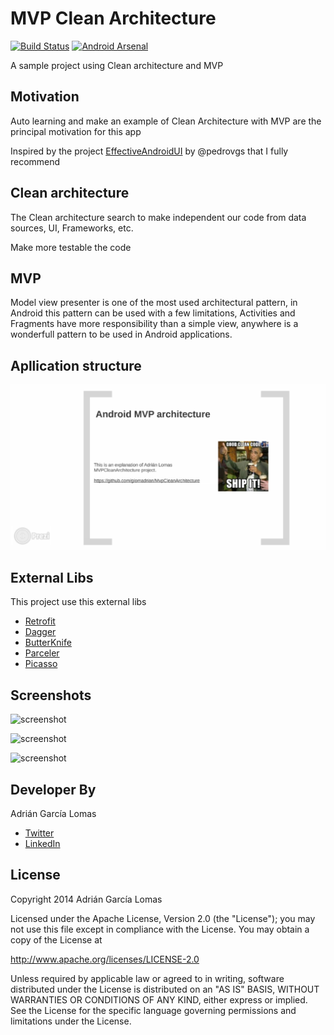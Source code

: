 MVP Clean Architecture
==

[![Build Status](https://travis-ci.org/glomadrian/MvpCleanArchitecture.svg?branch=master)](https://travis-ci.org/glomadrian/MvpCleanArchitecture)
[![Android Arsenal](https://img.shields.io/badge/Android%20Arsenal-MVP%20Clean%20Architecture-brightgreen.svg)](https://android-arsenal.com/details/3/1210)


A sample project using Clean architecture and MVP


## Motivation

Auto learning and make an example of Clean Architecture with MVP are the principal motivation for this app

Inspired by the project [EffectiveAndroidUI](https://github.com/pedrovgs/EffectiveAndroidUI) by @pedrovgs that I fully recommend


Clean architecture
------------

The Clean architecture search to make independent our code from data sources, UI, Frameworks, etc.

Make more testable the code

MVP
------------

Model view presenter is one of the most used architectural pattern, in Android this pattern can be used with a few limitations, Activities and Fragments have more responsibility than a simple view, anywhere is a wonderfull pattern to be used in Android applications.

Apllication structure
------------


[![screenshot](./img/cleanandroid.PNG "Android MVP Architecture")](https://prezi.com/tsepwmizqnvb/android-mvp-architecture/)


External Libs
------------

This project use this external libs

* [Retrofit ](http://square.github.io/dagger/)
* [Dagger](http://square.github.io/retrofit/)
* [ButterKnife](http://jakewharton.github.io/butterknife/)
* [Parceler](https://github.com/johncarl81/parceler)
* [Picasso](http://square.github.io/picasso/)


Screenshots
------------
![screenshot](./img/screenshot_1.png "Screenshot 1")

![screenshot](./img/screenshot_2.png "Screenshot 2")

![screenshot](./img/screenshot_3.png "Screenshot 3")


Developer By
------------


Adrián García Lomas

* [Twitter](https://twitter.com/glomadrian)
* [LinkedIn](https://es.linkedin.com/in/glomadrian )


License
-------

Copyright 2014 Adrián García Lomas

Licensed under the Apache License, Version 2.0 (the "License");
you may not use this file except in compliance with the License.
You may obtain a copy of the License at

http://www.apache.org/licenses/LICENSE-2.0

Unless required by applicable law or agreed to in writing, software
distributed under the License is distributed on an "AS IS" BASIS,
WITHOUT WARRANTIES OR CONDITIONS OF ANY KIND, either express or implied.
See the License for the specific language governing permissions and
limitations under the License.
